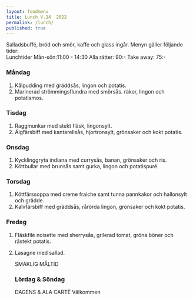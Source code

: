 ```yaml
---
layout: foodmenu
title: Lunch V.14  2022
permalink: /lunch/
published: true
---
```

Salladsbuffé, bröd och smör, kaffe och glass ingår.
Menyn gäller följande tider:  
Lunchtider  Mån-sön:11:00 - 14:30
Alla rätter: 90:- Take away: 75:-
                                
### Måndag
1. Kålpudding med gräddsås, lingon och potatis.
2. Marinerad strömmingsflundra med smörsås. räkor, lingon och potatismos.

### Tisdag
1. Raggmunkar med stekt fläsk, lingonsylt.
2. Älgfärsbiff med kantarellsås, hjortronsylt, grönsaker och kokt potatis.

### Onsdag
1. Kycklinggryta indiana med currysås, banan, grönsaker och ris.
2. Köttbullar med brunsås samt gurka, lingon och potatispuré.

### Torsdag
1. Köttfärssoppa med creme fraiche samt tunna pannkakor och hallonsylt och grädde. 
2. Kalvfärsbiff med gräddsås, rårörda lingon, grönsaker och kokt potatis.

### Fredag  
1. Fläskfilé noisette med sherrysås, grilerad tomat, gröna böner och råstekt potatis.
2. Lasagne med sallad.

   SMAKLIG MÅLTID
   ### Lördag & Söndag 
    DAGENS & ALA CARTÈ
    Välkommen
    
       
    

   
    
   
     
